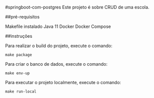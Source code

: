 #springboot-com-postgres
Este projeto é sobre CRUD de uma escola.

##pré-requisitos

Makefile instalado
Java 11
Docker
Docker Compose

##instruções

Para realizar o build do projeto, execute o comando:

`make package`

Para criar o banco de dados, execute o comando:

`make env-up`

Para executar o projeto localmente, execute o comando:

`make run-local`
